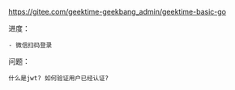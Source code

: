 https://gitee.com/geektime-geekbang_admin/geektime-basic-go









进度：

```
- 微信扫码登录
```





问题：

```
什么是jwt? 如何验证用户已经认证?
```






